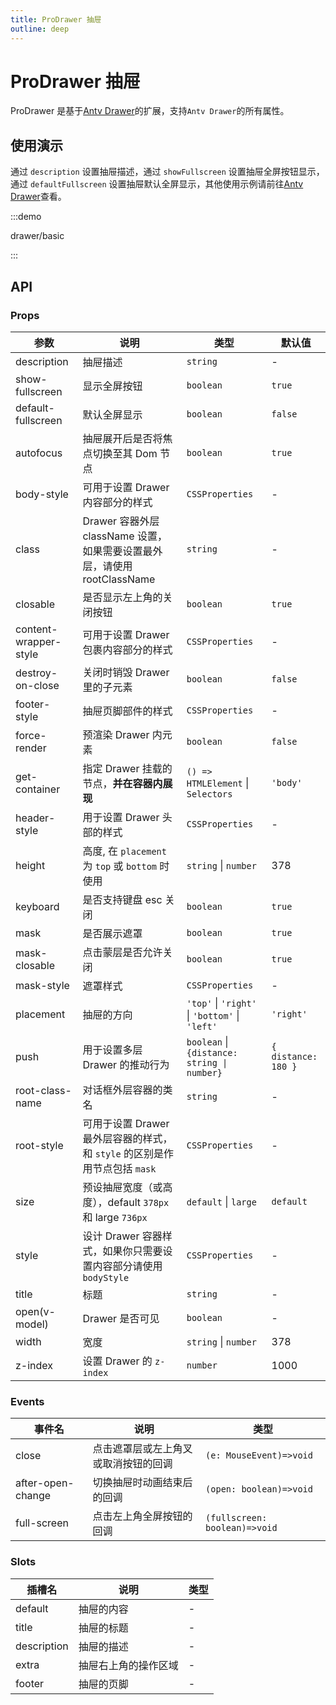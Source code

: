 ```yaml
---
title: ProDrawer 抽屉
outline: deep
---
```


# ProDrawer 抽屉

ProDrawer 是基于[Antv Drawer](https://www.antdv.com/components/drawer-cn)的扩展，支持`Antv Drawer`的所有属性。

## 使用演示

通过 `description` 设置抽屉描述，通过 `showFullscreen` 设置抽屉全屏按钮显示，通过 `defaultFullscreen` 设置抽屉默认全屏显示，其他使用示例请前往[Antv Drawer](https://www.antdv.com/components/drawer-cn)查看。

:::demo

drawer/basic

:::

## API

### Props

| 参数                  | 说明                                                                       | 类型                                           | 默认值              |
| --------------------- | -------------------------------------------------------------------------- | ---------------------------------------------- | ------------------- |
| description           | 抽屉描述                                                                   | `string`                                       | -                   |
| show-fullscreen       | 显示全屏按钮                                                               | `boolean`                                      | `true`              |
| default-fullscreen    | 默认全屏显示                                                               | `boolean`                                      | `false`             |
| autofocus             | 抽屉展开后是否将焦点切换至其 Dom 节点                                      | `boolean`                                      | `true`              |
| body-style            | 可用于设置 Drawer 内容部分的样式                                           | `CSSProperties`                                | -                   |
| class                 | Drawer 容器外层 className 设置，如果需要设置最外层，请使用 rootClassName   | `string`                                       | -                   |
| closable              | 是否显示左上角的关闭按钮                                                   | `boolean`                                      | `true`              |     |
| content-wrapper-style | 可用于设置 Drawer 包裹内容部分的样式                                       | `CSSProperties`                                | -                   |
| destroy-on-close      | 关闭时销毁 Drawer 里的子元素                                               | `boolean`                                      | `false`             |
| footer-style          | 抽屉页脚部件的样式                                                         | `CSSProperties`                                | -                   |
| force-render          | 预渲染 Drawer 内元素                                                       | `boolean`                                      | `false`             |
| get-container         | 指定 Drawer 挂载的节点，**并在容器内展现**                                 | `() => HTMLElement` \| `Selectors`             | `'body'`            |
| header-style          | 用于设置 Drawer 头部的样式                                                 | `CSSProperties`                                | -                   |
| height                | 高度, 在 `placement` 为 `top` 或 `bottom` 时使用                           | `string` \| `number`                           | 378                 |
| keyboard              | 是否支持键盘 esc 关闭                                                      | `boolean`                                      | `true`              |
| mask                  | 是否展示遮罩                                                               | `boolean`                                      | `true`              |
| mask-closable         | 点击蒙层是否允许关闭                                                       | `boolean`                                      | `true`              |
| mask-style            | 遮罩样式                                                                   | `CSSProperties`                                | -                   |
| placement             | 抽屉的方向                                                                 | `'top'` \| `'right'` \| `'bottom'` \| `'left'` | `'right'`           |
| push                  | 用于设置多层 Drawer 的推动行为                                             | `boolean` \| `{distance: string \| number}`    | `{ distance: 180 }` |
| root-class-name       | 对话框外层容器的类名                                                       | `string`                                       | -                   |
| root-style            | 可用于设置 Drawer 最外层容器的样式，和 `style` 的区别是作用节点包括 `mask` | `CSSProperties`                                | -                   |
| size                  | 预设抽屉宽度（或高度），default `378px` 和 large `736px`                   | `default` \| `large`                           | `default`           |
| style                 | 设计 Drawer 容器样式，如果你只需要设置内容部分请使用 `bodyStyle`           | `CSSProperties`                                | -                   |
| title                 | 标题                                                                       | `string`                                       | -                   |
| open(v-model)         | Drawer 是否可见                                                            | `boolean`                                      | -                   |
| width                 | 宽度                                                                       | `string` \| `number`                           | 378                 |
| z-index               | 设置 Drawer 的 `z-index`                                                   | `number`                                       | 1000                |

### Events

| 事件名            | 说明                                 | 类型                          |
| ----------------- | ------------------------------------ | ----------------------------- |
| close             | 点击遮罩层或左上角叉或取消按钮的回调 | `(e: MouseEvent)=>void`       |
| after-open-change | 切换抽屉时动画结束后的回调           | `(open: boolean)=>void`       |
| full-screen       | 点击左上角全屏按钮的回调             | `(fullscreen: boolean)=>void` |

### Slots

| 插槽名      | 说明                 | 类型 |
| ----------- | -------------------- | ---- |
| default     | 抽屉的内容           | -    |
| title       | 抽屉的标题           | -    |
| description | 抽屉的描述           | -    |
| extra       | 抽屉右上角的操作区域 | -    |
| footer      | 抽屉的页脚           | -    |
